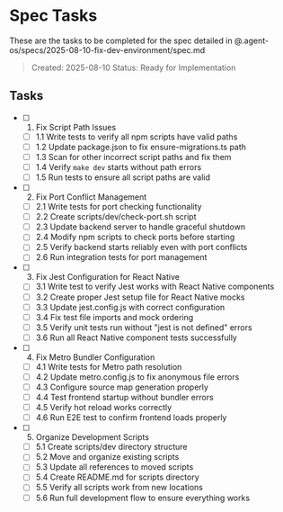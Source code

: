# Spec Tasks

These are the tasks to be completed for the spec detailed in @.agent-os/specs/2025-08-10-fix-dev-environment/spec.md

> Created: 2025-08-10
> Status: Ready for Implementation

## Tasks

- [ ] 1. Fix Script Path Issues
  - [ ] 1.1 Write tests to verify all npm scripts have valid paths
  - [ ] 1.2 Update package.json to fix ensure-migrations.ts path
  - [ ] 1.3 Scan for other incorrect script paths and fix them
  - [ ] 1.4 Verify `make dev` starts without path errors
  - [ ] 1.5 Run tests to ensure all script paths are valid

- [ ] 2. Fix Port Conflict Management
  - [ ] 2.1 Write tests for port checking functionality
  - [ ] 2.2 Create scripts/dev/check-port.sh script
  - [ ] 2.3 Update backend server to handle graceful shutdown
  - [ ] 2.4 Modify npm scripts to check ports before starting
  - [ ] 2.5 Verify backend starts reliably even with port conflicts
  - [ ] 2.6 Run integration tests for port management

- [ ] 3. Fix Jest Configuration for React Native
  - [ ] 3.1 Write test to verify Jest works with React Native components
  - [ ] 3.2 Create proper Jest setup file for React Native mocks
  - [ ] 3.3 Update jest.config.js with correct configuration
  - [ ] 3.4 Fix test file imports and mock ordering
  - [ ] 3.5 Verify unit tests run without "jest is not defined" errors
  - [ ] 3.6 Run all React Native component tests successfully

- [ ] 4. Fix Metro Bundler Configuration
  - [ ] 4.1 Write tests for Metro path resolution
  - [ ] 4.2 Update metro.config.js to fix anonymous file errors
  - [ ] 4.3 Configure source map generation properly
  - [ ] 4.4 Test frontend startup without bundler errors
  - [ ] 4.5 Verify hot reload works correctly
  - [ ] 4.6 Run E2E test to confirm frontend loads properly

- [ ] 5. Organize Development Scripts
  - [ ] 5.1 Create scripts/dev directory structure
  - [ ] 5.2 Move and organize existing scripts
  - [ ] 5.3 Update all references to moved scripts
  - [ ] 5.4 Create README.md for scripts directory
  - [ ] 5.5 Verify all scripts work from new locations
  - [ ] 5.6 Run full development flow to ensure everything works